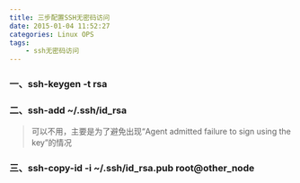 ```yaml
---
title: 三步配置SSH无密码访问
date: 2015-01-04 11:52:27
categories: Linux OPS
tags:
	- ssh无密码访问
---
```


### 一、ssh-keygen -t rsa ###

### 二、ssh-add ~/.ssh/id_rsa ###

> 可以不用，主要是为了避免出现“Agent admitted failure to sign using the key”的情况


### 三、ssh-copy-id -i ~/.ssh/id_rsa.pub root@other_node ###
